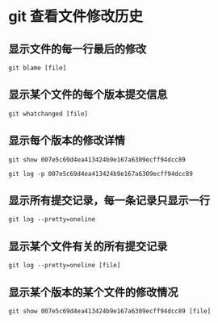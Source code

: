 # git 查看文件修改历史

## 显示文件的每一行最后的修改
```shell
git blame [file]
```

## 显示某个文件的每个版本提交信息
```shell
git whatchanged [file]
```

## 显示每个版本的修改详情
```shell
git show 007e5c69d4ea413424b9e167a6309ecff94dcc89

git log -p 007e5c69d4ea413424b9e167a6309ecff94dcc89
````

## 显示所有提交记录，每一条记录只显示一行
```shell
git log --pretty=oneline
```

## 显示某个文件有关的所有提交记录
```shell
git log --pretty=oneline [file]
```

## 显示某个版本的某个文件的修改情况
```shell
git show 007e5c69d4ea413424b9e167a6309ecff94dcc89 [file]
```